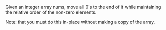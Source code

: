 Given an integer array nums, move all 0's to the end of it while maintaining the relative order of the non-zero elements.

Note: that you must do this in-place without making a copy of the array.
